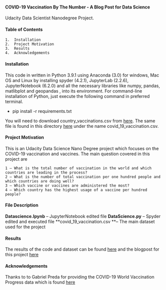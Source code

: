 #### COVID-19 Vaccination By The Number - A Blog Post for Data Science

 Udacity Data Scientist Nanodegree Project.
 
#### Table of Contents
	1.	Installation
	2.	Project Motivation
	3.	Results
	4.	Acknowledgements

#### Installation
This code in written in Python 3.9.1 using Anaconda (3.0) for windows, Mac OS and Linux by installing spyder (4.2.1), JupyterLab (2.2.6), JupyterNotebook (6.2.0) and all the necessary libraries like numpy, pandas, matlibplot and geopandas , into its environment.  For command-line installation of Python, just execute the following command in preferred terminal.

- pip install -r requirements.txt

You will need to download country_vaccinations.csv from [here](https://www.kaggle.com/gpreda/covid-world-vaccination-progress "here"). The same file is found in this directory [here](https://github.com/seyadeel/DataData "here") under the name covid_19_vaccination.csv.

#### Project Motivation

This is an Udacity Data Science Nano Degree project which focuses on the COVID-19 vaccination and vaccines. The main question covered in this project are 

	1 — What is the total number of vaccination in the world and which countries are leading in the process? 
	2 — What is the number of total vaccination per one hundred people and which countries are doing well? 
	3 — Which vaccine or vaccines are administered the most? 
	4 — Which country has the highest usage of a vaccine per hundred people?

#### File Description

**Datascience.Ipynb** – JupyterNotebook edited file
**DataScience.py** – Spyder edited and executed file
**covid_19_vaccination.csv **– The main dataset used for the project

#### Results

The results of the code and dataset can be found [here](https://github.com/seyadeel/DataData "here") and the blogpost for this project [here](https://tsegu-kahsay.medium.com/)

#### Acknowledgements

Thanks to to Gabriel Preda for providing the COVID-19 World Vaccination Progress data which is found [here](https://www.kaggle.com/gpreda/covid-world-vaccination-progress "here")
